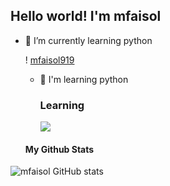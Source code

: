 ## Hello world! I'm mfaisol

<!--
**mfaisol919/mfaisol919** is a ✨ _special_ ✨ repository because its `README.md` (this file) appears on your GitHub profile.

Here are some ideas to get you started:

- 🔭 I’m currently working on ...
- 🌱 I’m currently learning ...
- 👯 I’m looking to collaborate on ...
- 🤔 I’m looking for help with ...
- 💬 Ask me about ...
- 📫 How to reach me: ...
- 😄 Pronouns: ...
- ⚡ Fun fact: ...
-->

- 🌱 I’m currently learning python

  ! [mfaisol919](IMG-20250519-WA0040.jpg)

  - 📖 I'm learning python

    ### **Learning**

    <img src="https://img.shields.io/badge/Python-FFD43B?style=for-the-badge&logo=python&logoColorblue=blue">

  #### **My Github Stats**
![mfaisol GitHub stats](https://github-readme-stats.vercel.app/api?username=rsmans03&show_icons=true&theme=merko)

